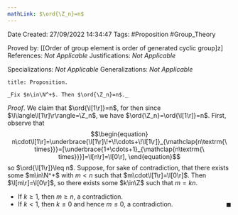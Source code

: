 ```yaml
---
mathLink: $\ord{\Z_n}=n$
---
```


<div class="topSpace"></div>

Date Created: 27/09/2022 14:34:47
Tags: #Proposition #Group_Theory

Proved by: [[Order of group element is order of generated cyclic group]z]
References: _Not Applicable_
Justifications: _Not Applicable_

Specializations: _Not Applicable_
Generalizations: _Not Applicable_

``` ad-Proposition
title: Proposition.

_Fix $n\in\N^+$. Then $\ord{\Z_n}=n$._

```

_Proof_. We claim that $\ord{\l[1\r]}=n$, for then since $\l\langle\l[1\r]\r\rangle=\Z_n$, we have $\ord{\Z_n}=\ord{\l[1\r]}=n$. First, observe that
$$\begin{equation}
    n\cdot\l[1\r]=\underbrace{\l[1\r]\!+\!\cdots+\!\l[1\r]}_{\mathclap{n\textrm{\ times}}}=[\underbrace{1+\cdots+1}_{\mathclap{n\textrm{\ times}}}]=\l[n\r]=\l[0\r],
\end{equation}$$
so $\ord{\l[1\r]}\leq n$. Suppose, for sake of contradiction, that there exists some $m\in\N^+$ with $m<n$ such that $m\cdot\l[1\r]=\l[0\r]$. Then $\l[m\r]=\l[0\r]$, so there exists some $k\in\Z$ such that $m=kn$.
* If $k\geq 1$, then $m\geq n$, a contradiction.
* If $k<1$, then $k\leq0$ and hence $m\leq0$, a contradiction.<span style="float:right;">$\blacksquare$</span>
